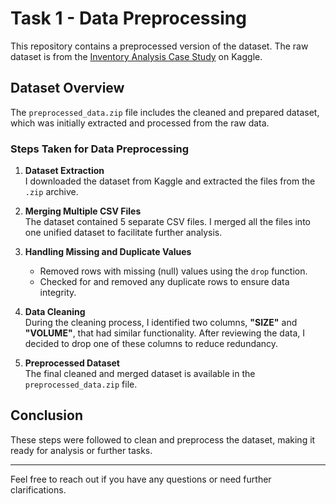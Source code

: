 # Task 1 - Data Preprocessing

This repository contains a preprocessed version of the dataset. The raw dataset is from the [Inventory Analysis Case Study](https://www.kaggle.com/datasets/bhanupratapbiswas/inventory-analysis-case-study) on Kaggle.

## Dataset Overview

The `preprocessed_data.zip` file includes the cleaned and prepared dataset, which was initially extracted and processed from the raw data.

### Steps Taken for Data Preprocessing

1. **Dataset Extraction**  
   I downloaded the dataset from Kaggle and extracted the files from the `.zip` archive.

2. **Merging Multiple CSV Files**  
   The dataset contained 5 separate CSV files. I merged all the files into one unified dataset to facilitate further analysis.

3. **Handling Missing and Duplicate Values**  
   - Removed rows with missing (null) values using the `drop` function.
   - Checked for and removed any duplicate rows to ensure data integrity.

4. **Data Cleaning**  
   During the cleaning process, I identified two columns, **"SIZE"** and **"VOLUME"**, that had similar functionality. After reviewing the data, I decided to drop one of these columns to reduce redundancy.

5. **Preprocessed Dataset**  
   The final cleaned and merged dataset is available in the `preprocessed_data.zip` file.

## Conclusion

These steps were followed to clean and preprocess the dataset, making it ready for analysis or further tasks.

---
Feel free to reach out if you have any questions or need further clarifications.
